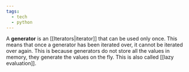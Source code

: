 ```yaml
---
tags:
  - tech
  - python
---
```

A **generator** is an [[Iterators|iterator]] that can be used only once. This means that once a generator has been iterated over, it cannot be iterated over again. This is because generators do not store all the values in memory, they generate the values on the fly. This is also called [[lazy evaluation]].